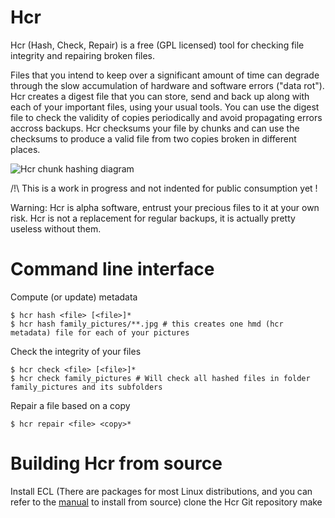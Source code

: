 Hcr
===

Hcr (Hash, Check, Repair) is a free (GPL licensed) tool for checking file integrity and repairing broken files.

Files that you intend to keep over a significant amount of time can degrade through the slow accumulation of hardware and software errors ("data rot").
Hcr creates a digest file that you can store, send and back up along with each of your important files, using your usual tools.
You can use the digest file to check the validity of copies periodically and avoid propagating errors accross backups.
Hcr checksums your file by chunks and can use the checksums to produce a valid file from two copies broken in different places.

![Hcr chunk hashing diagram](https://cloud.githubusercontent.com/assets/185428/10698713/bed8b41e-79b2-11e5-9534-479fa484eada.png)

/!\ This is a work in progress and not indented for public consumption yet !

Warning: Hcr is alpha software, entrust your precious files to it at your own risk.
Hcr is not a replacement for regular backups, it is actually pretty useless without them.


Command line interface
======================

Compute (or update) metadata

    $ hcr hash <file> [<file>]*
    $ hcr hash family_pictures/**.jpg # this creates one hmd (hcr metadata) file for each of your pictures
    
Check the integrity of your files

    $ hcr check <file> [<file>]*
    $ hcr check family_pictures # Will check all hashed files in folder family_pictures and its subfolders
    
Repair a file based on a copy

    $ hcr repair <file> <copy>*


Building Hcr from source
========================

Install ECL (There are packages for most Linux distributions, and you can refer to the [manual](https://common-lisp.net/project/ecl/manual/pr01s06.html) to install from source)
clone the Hcr Git repository
make